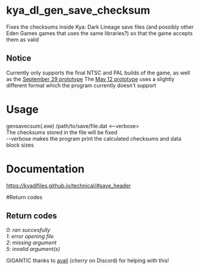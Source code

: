 # kya_dl_gen_save_checksum
Fixes the checksums inside Kya: Dark Lineage save files (and possibly other Eden Games games that uses the same libraries?) so that the game accepts them as valid
## Notice
Currently only supports the final NTSC and PAL builds of the game, as well as the [September 29 prototype](https://hiddenpalace.org/Kya:\_Dark\_Lineage\_\(Sep_29,\_2003\_prototype\))  
The [May 12 prototype](https://hiddenpalace.org/Kya:\_Dark\_Lineage\_\(May\_12,\_2003\_prototype\)) uses a slightly different format which the program currently doesn't support

# Usage
gensavecsum(.exe) /path/to/save/file.dat <--verbose>  
The checksums stored in the file will be fixed  
--verbose makes the program print the calculated checksums and data block sizes  

# Documentation
https://kyadlfiles.github.io/technical/#save_header

#Return codes
## Return codes
*0: ran succesfully*  
*1: error opening file*  
*2: missing argument*  
*5: invalid argument(s)*  

GIGANTIC thanks to [avail](https://github.com/avail) (_cherry_ on Discord) for helping with this!
